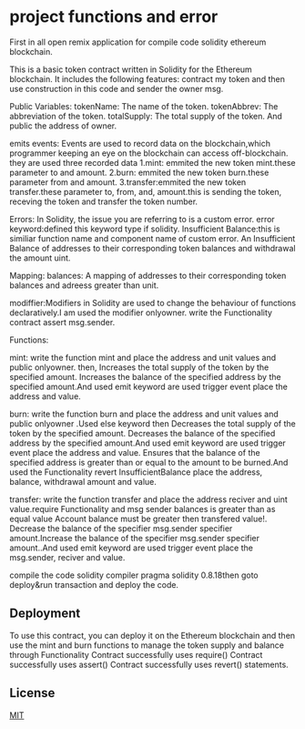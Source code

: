 # project functions and error
First in all open remix application for compile code solidity ethereum blockchain.

This is a basic token contract written in Solidity for the Ethereum blockchain. It includes the following features:
 contract my token and then use construction in this code and sender the owner msg. 
 
Public Variables: tokenName: The name of the token. tokenAbbrev: The abbreviation of the token. totalSupply: The total supply of the token. And public the address of owner.

emits events: Events are used to record data on the blockchain,which programmer keeping an eye on the blockchain can access off-blockchain. they are used three recorded data
1.mint: emmited the new token mint.these parameter to and amount.
2.burn: emmited the new token burn.these parameter from and amount.
3.transfer:emmited the new token transfer.these parameter to, from, and, amount.this is sending the token, receving the token and transfer the token number.

Errors: In Solidity, the issue you are referring to is a custom error. error keyword:defined this keyword type if solidity.
Insufficient Balance:this is similiar function name and component name of custom error. An Insufficient Balance of addresses to their corresponding token balances and withdrawal the amount uint.

Mapping: balances: A mapping of addresses to their corresponding token balances and adreess greater than unit.

modiffier:Modifiers in Solidity are used to change the behaviour of functions declaratively.I am used the modifier onlyowner.
write the Functionality contract assert msg.sender.

Functions:

mint: write the function mint and place the address and unit values and public onlyowner. then, Increases the total supply of the token by the specified amount. Increases the balance of the specified address by the specified amount.And used emit keyword are used trigger event place the address and value.

burn: write the function burn and place the address and unit values and public onlyowner .Used else keyword then Decreases the total supply of the token by the specified amount. Decreases the balance of the specified address by the specified amount.And used emit keyword are used trigger event place the address and value. Ensures that the balance of the specified address is greater than or equal to the amount to be burned.And used the Functionality revert InsufficientBalance place the address, balance, withdrawal amount and value.

 transfer: write the function transfer and place the address reciver and uint value.require Functionality and msg sender balances is greater than as equal value Account balance must be greater then transfered value!. Decrease the balance of the specifier msg.sender specifier amount.Increase the balance of the specifier msg.sender specifier amount..And used emit keyword are used trigger event place the msg.sender, reciver and value.      

 compile the code solidity compiler pragma solidity 0.8.18then goto deploy&run transaction and deploy the code.

 ## Deployment 
 To use this contract, you can deploy it on the Ethereum blockchain and then use the mint and burn functions to manage the token supply and balance through
 Functionality
Contract successfully uses require()
Contract successfully uses assert() 
Contract successfully uses revert() statements.

## License
[MIT](https://choosealicense.com/licenses/mit/)
